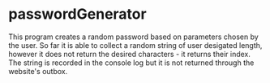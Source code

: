 # passwordGenerator
This program creates a random password based on parameters chosen by the user.  So far it is able to collect a random string of user desigated length, however it does not return the desired characters - it returns their index.  The string is recorded in the console log but it is not returned through the website's outbox.
